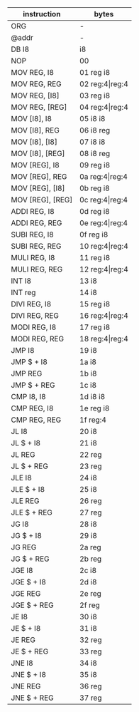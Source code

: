 ﻿| instruction         | bytes                 |
|---------------------|-----------------------|
| ORG                 | -                     |
| @addr               | -                     |
| DB I8               | i8                    |
| NOP                 | 00                    |
| MOV REG, I8         | 01 reg i8             |
| MOV REG, REG        | 02 reg:4\|reg:4       |
| MOV REG, [I8]       | 03 reg i8             |
| MOV REG, [REG]      | 04 reg:4\|reg:4       |
| MOV [I8], I8        | 05 i8 i8              |
| MOV [I8], REG       | 06 i8 reg             |
| MOV [I8], [I8]      | 07 i8 i8              |
| MOV [I8], [REG]     | 08 i8 reg             |
| MOV [REG], I8       | 09 reg i8             |
| MOV [REG], REG      | 0a reg:4\|reg:4       |
| MOV [REG], [I8]     | 0b reg i8             |
| MOV [REG], [REG]    | 0c reg:4\|reg:4       |
| ADDI REG, I8        | 0d reg i8             |
| ADDI REG, REG       | 0e reg:4\|reg:4       |
| SUBI REG, I8        | 0f reg i8             |
| SUBI REG, REG       | 10 reg:4\|reg:4       |
| MULI REG, I8        | 11 reg i8             |
| MULI REG, REG       | 12 reg:4\|reg:4       |
| INT I8              | 13 i8                 |
| INT reg             | 14 i8                 |
| DIVI REG, I8        | 15 reg i8             |
| DIVI REG, REG       | 16 reg:4\|reg:4       |
| MODI REG, I8        | 17 reg i8             |
| MODI REG, REG       | 18 reg:4\|reg:4       |
| JMP I8              | 19 i8                 |
| JMP $ + I8          | 1a i8                 |
| JMP REG             | 1b i8                 |
| JMP $ + REG         | 1c i8                 |
| CMP I8, I8          | 1d i8 i8              |
| CMP REG, I8         | 1e reg i8             |
| CMP REG, REG        | 1f reg:4|reg:4        |
| JL I8               | 20 i8                 |
| JL $ + I8           | 21 i8                 |
| JL REG              | 22 reg                |
| JL $ + REG          | 23 reg                |
| JLE I8              | 24 i8                 |
| JLE $ + I8          | 25 i8                 |
| JLE REG             | 26 reg                |
| JLE $ + REG         | 27 reg                |
| JG I8               | 28 i8                 |
| JG $ + I8           | 29 i8                 |
| JG REG              | 2a reg                |
| JG $ + REG          | 2b reg                |
| JGE I8              | 2c i8                 |
| JGE $ + I8          | 2d i8                 |
| JGE REG             | 2e reg                |
| JGE $ + REG         | 2f reg                |
| JE I8               | 30 i8                 |
| JE $ + I8           | 31 i8                 |
| JE REG              | 32 reg                |
| JE $ + REG          | 33 reg                |
| JNE I8              | 34 i8                 |
| JNE $ + I8          | 35 i8                 |
| JNE REG             | 36 reg                |
| JNE $ + REG         | 37 reg                |
